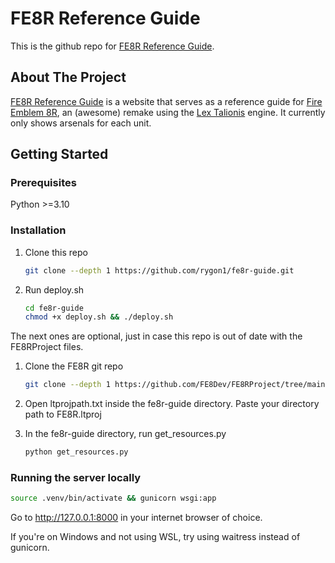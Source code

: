 # FE8R Reference Guide

This is the github repo for <a href="https://fe8r-guide.onrender.com/">FE8R Reference Guide</a>.

## About The Project

<a href="https://fe8r-guide.onrender.com/">FE8R Reference Guide</a> is a website that serves as a reference guide for <a href="https://github.com/FE8Dev/FE8RProject">Fire Emblem 8R</a>, an (awesome) remake using the <a href="https://lex-talionis.net/">Lex Talionis</a> engine. It currently only shows arsenals for each unit.

## Getting Started

### Prerequisites

Python >=3.10

### Installation

1. Clone this repo

    ```bash
    git clone --depth 1 https://github.com/rygon1/fe8r-guide.git
    ```

2. Run deploy.sh

    ```bash
    cd fe8r-guide
    chmod +x deploy.sh && ./deploy.sh
    ```

The next ones are optional, just in case this repo is out of date with the FE8RProject files.

1. Clone the FE8R git repo

    ```bash
    git clone --depth 1 https://github.com/FE8Dev/FE8RProject/tree/main/FE8R.ltproj
    ```

2. Open ltprojpath.txt inside the fe8r-guide directory. Paste your directory path to FE8R.ltproj
3. In the fe8r-guide directory, run get_resources.py
  
    ```bash
    python get_resources.py
    ```

### Running the server locally

```bash
source .venv/bin/activate && gunicorn wsgi:app
```

Go to http://127.0.0.1:8000 in your internet browser of choice.

If you're on Windows and not using WSL, try using waitress instead of gunicorn.
